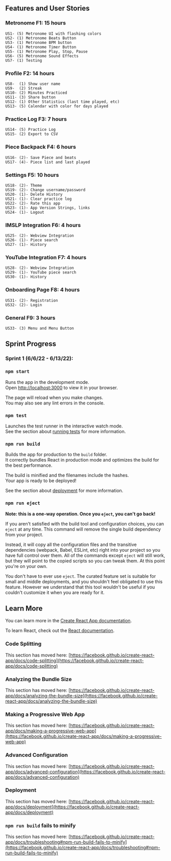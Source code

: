 ## Features and User Stories
### Metronome F1: 15 hours
	US1- (5) Metronome UI with flashing colors		
	US2- (1) Metronome Beats Button			
	US3- (1) Metronome BPM button			
	US4- (1) Metronome Timer Button			
	US5- (1) Metronome Play, Stop, Pause		
	US6- (5) Metronome Sound Effects			
	US7- (1) Testing					
### Profile F2:  14 hours
	US8-  (1) Show user name
	US9-  (2) Streak
	US10- (2) Minutes Practiced
	US11- (3) Share button
	US12- (1) Other Statistics (last time played, etc)
	US13- (5) Calendar with color for days played
### Practice Log F3: 7 hours
	US14- (5) Practice Log
	US15- (2) Export to CSV
### Piece Backpack F4: 6 hours
	US16- (2)- Save Piece and beats
	US17- (4)- Piece list and last played
### Settings F5: 10 hours
	US18- (2)- Theme
	US19- (2)- Change username/password
	US20- (1)- Delete History
	US21- (1)- Clear practice log
	US22- (2)- Rate this app
	US23- (1)- App Version Strings, links
	US24- (1)- Logout
### IMSLP Integration F6: 4 hours
	US25- (2)- Webview Integration
	US26- (1)- Piece search
	US27- (1)- History
### YouTube Integration F7: 4 hours
	US28- (2)- Webview Integration
	US29- (1)- YouTube piece search
	US30- (1)- History
### Onboarding Page F8: 4 hours
	US31- (2)- Registration
	US32- (2)- Login
### General F9: 3 hours
	US33- (3) Menu and Menu Button

## Sprint Progress
### Sprint 1 (6/6/22 - 6/13/22):


### `npm start`

Runs the app in the development mode.\
Open [http://localhost:3000](http://localhost:3000) to view it in your browser.

The page will reload when you make changes.\
You may also see any lint errors in the console.

### `npm test`

Launches the test runner in the interactive watch mode.\
See the section about [running tests](https://facebook.github.io/create-react-app/docs/running-tests) for more information.

### `npm run build`

Builds the app for production to the `build` folder.\
It correctly bundles React in production mode and optimizes the build for the best performance.

The build is minified and the filenames include the hashes.\
Your app is ready to be deployed!

See the section about [deployment](https://facebook.github.io/create-react-app/docs/deployment) for more information.

### `npm run eject`

**Note: this is a one-way operation. Once you `eject`, you can't go back!**

If you aren't satisfied with the build tool and configuration choices, you can `eject` at any time. This command will remove the single build dependency from your project.

Instead, it will copy all the configuration files and the transitive dependencies (webpack, Babel, ESLint, etc) right into your project so you have full control over them. All of the commands except `eject` will still work, but they will point to the copied scripts so you can tweak them. At this point you're on your own.

You don't have to ever use `eject`. The curated feature set is suitable for small and middle deployments, and you shouldn't feel obligated to use this feature. However we understand that this tool wouldn't be useful if you couldn't customize it when you are ready for it.

## Learn More

You can learn more in the [Create React App documentation](https://facebook.github.io/create-react-app/docs/getting-started).

To learn React, check out the [React documentation](https://reactjs.org/).

### Code Splitting

This section has moved here: [https://facebook.github.io/create-react-app/docs/code-splitting](https://facebook.github.io/create-react-app/docs/code-splitting)

### Analyzing the Bundle Size

This section has moved here: [https://facebook.github.io/create-react-app/docs/analyzing-the-bundle-size](https://facebook.github.io/create-react-app/docs/analyzing-the-bundle-size)

### Making a Progressive Web App

This section has moved here: [https://facebook.github.io/create-react-app/docs/making-a-progressive-web-app](https://facebook.github.io/create-react-app/docs/making-a-progressive-web-app)

### Advanced Configuration

This section has moved here: [https://facebook.github.io/create-react-app/docs/advanced-configuration](https://facebook.github.io/create-react-app/docs/advanced-configuration)

### Deployment

This section has moved here: [https://facebook.github.io/create-react-app/docs/deployment](https://facebook.github.io/create-react-app/docs/deployment)

### `npm run build` fails to minify

This section has moved here: [https://facebook.github.io/create-react-app/docs/troubleshooting#npm-run-build-fails-to-minify](https://facebook.github.io/create-react-app/docs/troubleshooting#npm-run-build-fails-to-minify)

